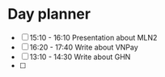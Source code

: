

# Day planner

- [ ] 15:10 - 16:10 Presentation about MLN2
- [ ] 16:20 - 17:40 Write about VNPay
- [ ] 13:10 - 14:30 Write about GHN
- [ ] 
